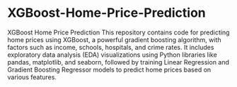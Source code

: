 # XGBoost-Home-Price-Prediction
 XGBoost Home Price Prediction  This repository contains code for predicting home prices using XGBoost, a powerful gradient boosting algorithm, with factors such as income, schools, hospitals, and crime rates. It includes exploratory data analysis (EDA) visualizations using Python libraries like pandas, matplotlib, and seaborn, followed by training Linear Regression and Gradient Boosting Regressor models to predict home prices based on various features.
